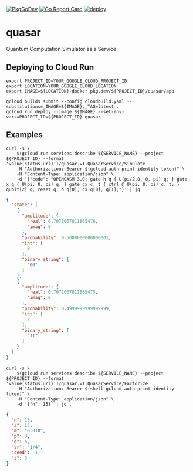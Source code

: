 [![PkgGoDev](https://pkg.go.dev/badge/github.com/itsubaki/quasar)](https://pkg.go.dev/github.com/itsubaki/quasar)
[![Go Report Card](https://goreportcard.com/badge/github.com/itsubaki/quasar?style=flat-square)](https://goreportcard.com/report/github.com/itsubaki/quasar)
[![deploy](https://github.com/itsubaki/quasar/workflows/deploy/badge.svg)](https://github.com/itsubaki/quasar/actions)

# quasar

Quantum Computation Simulator as a Service

## Deploying to Cloud Run

```shell
export PROJECT_ID=YOUR_GOOGLE_CLOUD_PROJECT_ID
export LOCATION=YOUR_GOOGLE_CLOUD_LOCATION
export IMAGE=${LOCATION}-docker.pkg.dev/${PROJECT_ID}/quasar/app

gcloud builds submit --config cloudbuild.yaml --substitutions=_IMAGE=${IMAGE},_TAG=latest .
gcloud run deploy --image ${IMAGE} --set-env-vars=PROJECT_ID=${PROJECT_ID} quasar
```

## Examples

```shell
curl -s \
    $(gcloud run services describe ${SERVICE_NAME} --project ${PROJECT_ID} --format 'value(status.url)')/quasar.v1.QuasarService/Simulate 
    -H "Authorization: Bearer $(gcloud auth print-identity-token)" \
    -H "Content-Type: application/json" \
    -d '{"code": "OPENQASM 3.0; gate h q { U(pi/2.0, 0, pi) q; } gate x q { U(pi, 0, pi) q; } gate cx c, t { ctrl @ U(pi, 0, pi) c, t; } qubit[2] q; reset q; h q[0]; cx q[0], q[1];"}' | jq
```

```json
{
  "state": [
    {
      "amplitude": {
        "real": 0.7071067811865476,
        "imag": 0
      },
      "probability": 0.5000000000000001,
      "int": [
        0
      ],
      "binary_string": [
        "00"
      ]
    },
    {
      "amplitude": {
        "real": 0.7071067811865475,
        "imag": 0
      },
      "probability": 0.4999999999999999,
      "int": [
        3
      ],
      "binary_string": [
        "11"
      ]
    }
  ]
}
```

```shell
curl -s \
    $(gcloud run services describe ${SERVICE_NAME} --project ${PROJECT_ID} --format 'value(status.url)')/quasar.v1.QuasarService/Factorize
    -H "Authorization: Bearer $(shell gcloud auth print-identity-token)" \
    -H "Content-Type: application/json" \
    -d '{"n": 15}' | jq .
```

```json
{
  "n": 15,
  "a": 13,
  "m": "0.010",
  "p": 3,
  "q": 5,
  "sr": "1/4",
  "seed": -1,
  "t": 3
}
```

